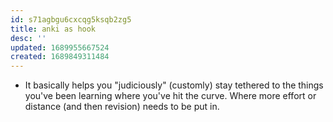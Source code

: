 ```yaml
---
id: s71agbgu6cxcqg5ksqb2zg5
title: anki as hook
desc: ''
updated: 1689955667524
created: 1689849311484
---
```


- It basically helps you "judiciously" (customly) stay tethered to the things you've been learning where you've hit the curve. Where more effort or distance (and then revision) needs to be put in.
